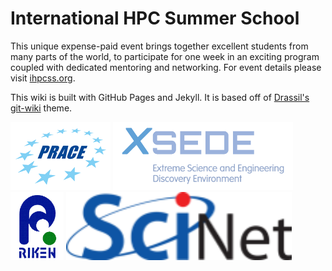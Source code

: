 # International HPC Summer School

This unique expense-paid event brings together excellent students from many parts of the world, to participate for one week in an exciting program coupled with dedicated mentoring and networking.
For event details please visit [ihpcss.org](http://www.ihpcss.org).

This wiki is built with GitHub Pages and Jekyll.
It is based off of [Drassil's git-wiki](https://github.com/Drassil/git-wiki) theme.

<img src="/assets/images/prace-logo.png" alt="PRACE" height="109px"/>
<img src="/assets/images/xsede-logo.png" alt="XSEDE" height="109px"/>
<img src="/assets/images/riken-logo.gif" alt="Riken" height="109px"/>
<img src="/assets/images/scinet-logo.png" alt="SciNet" height="109px"/>
